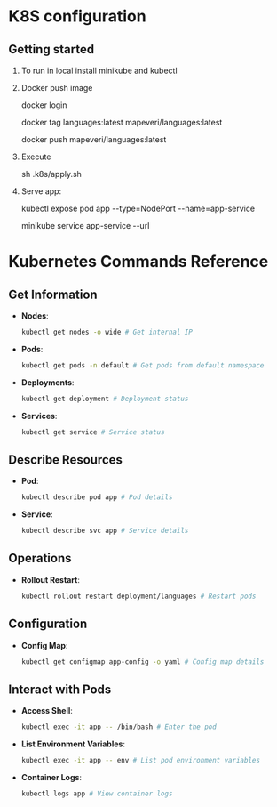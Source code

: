 K8S configuration
=================

Getting started
---------------

1. To run in local install minikube and kubectl

2. Docker push image


    docker login 

    docker tag languages:latest mapeveri/languages:latest

    docker push mapeveri/languages:latest

3. Execute


    sh .k8s/apply.sh

4. Serve app:


    kubectl expose pod app --type=NodePort --name=app-service

    minikube service app-service --url


# Kubernetes Commands Reference

## Get Information

- **Nodes**:
  ```bash
  kubectl get nodes -o wide # Get internal IP
  ```

- **Pods**:
  ```bash
  kubectl get pods -n default # Get pods from default namespace
  ```

- **Deployments**:
  ```bash
  kubectl get deployment # Deployment status
  ```

- **Services**:
  ```bash
  kubectl get service # Service status
  ```

## Describe Resources

- **Pod**:
  ```bash
  kubectl describe pod app # Pod details
  ```

- **Service**:
  ```bash
  kubectl describe svc app # Service details
  ```

## Operations

- **Rollout Restart**:
  ```bash
  kubectl rollout restart deployment/languages # Restart pods
  ```

## Configuration

- **Config Map**:
  ```bash
  kubectl get configmap app-config -o yaml # Config map details
  ```

## Interact with Pods

- **Access Shell**:
  ```bash
  kubectl exec -it app -- /bin/bash # Enter the pod
  ```

- **List Environment Variables**:
  ```bash
  kubectl exec -it app -- env # List pod environment variables
  ```

- **Container Logs**:
  ```bash
  kubectl logs app # View container logs
  ```
